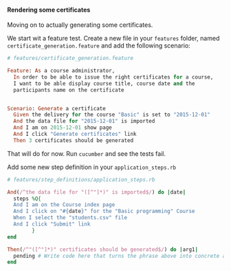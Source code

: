#### Rendering some certificates

Moving on to actually generating some certificates.

We start wit a feature test. Create a new file in your `features` folder, named `certificate_generation.feature` and add the following scenario:

```ruby
# features/certificate_generation.feature

Feature: As a course administrator,
  In order to be able to issue the right certificates for a course,
  I want to be able display course title, course date and the
  participants name on the certificate


Scenario: Generate a certificate
  Given the delivery for the course "Basic" is set to "2015-12-01"
  And the data file for "2015-12-01" is imported
  And I am on 2015-12-01 show page
  And I click "Generate certificates" link
  Then 3 certificates should be generated
```

That will do for now. Run `cucumber` and see the tests fail.

Add some new step definition in your `application_steps.rb`

```ruby
# features/step_definitions/application_steps.rb

And(/^the data file for "([^"]*)" is imported$/) do |date|
  steps %Q{
  And I am on the Course index page
  And I click on "#{date}" for the "Basic programming" Course
  When I select the "students.csv" file
  And I click "Submit" link
        }
end

Then(/^"([^"]*)" certificates should be generated$/) do |arg1|
  pending # Write code here that turns the phrase above into concrete actions
end
```

